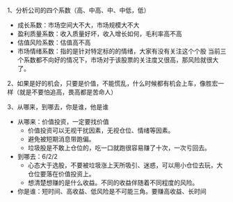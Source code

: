 1、分析公司的四个系数（高、中高、中、中低，低）
- 成长系数：市场空间大不大，市场规模大不大
- 盈利质量系数：收入质量好坏，收入增长如何，毛利率高不高
- 估值风险系数：估值高不高
- 市场情绪系数：指的是针对特定标的的情绪，大家有没有关注这个个股
当前三个系数都不向好的情况下，市场对于该股票的关注度又很高，那风险就很大了。

2、如果是好的机会，只要是价值，不能慌乱，什么时候都有机会上车，像胜宏一样（就是不要怕追高，畏高都是苦命人）

3、从哪来，到哪去，你是谁，他是谁
- 从哪来：价值投资，一定要找价值
	- 价值投资可以无视干扰因素，无视仓位、情绪等因素。
	- 避免被短期消息带跑偏。
	- 垃圾股是不敢上仓位的，吃一口就跑很容易赚了十次，一次亏回去。
- 到哪去：6/2/2
	- 心态大于选股，不要被垃圾涨上天所吸引、迷惑，可以用小仓位去玩，大仓位要落在价值投资上。
	- 想清楚想赚的是什么收益。不同的收益伴随着不同程度的风险。
- 你是谁：短时间、高收益、低风险是不可能三角。要赚高收益、长时间